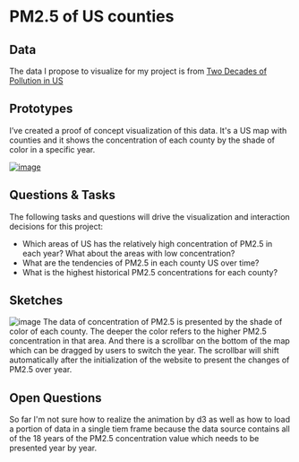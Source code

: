# PM2.5 of US counties

## Data

The data I propose to visualize for my project is from [Two Decades of Pollution in US](https://github.com/maurosc3ner/uspm25_2000_2018/blob/master/data/pm2.5byCounty.csv)

## Prototypes

I’ve created a proof of concept visualization of this data. It's a US map with counties and it shows the concentration of each county by the shade of color in a specific year. 

[![image](https://user-images.githubusercontent.com/18320430/94645772-b0e67d00-02ba-11eb-8fc4-4d205e878e1b.jpg)](https://vizhub.com/georgeeeee/39e845953d7547e5b2b8aede08714d87?edit=files&file=index.js)

## Questions & Tasks

The following tasks and questions will drive the visualization and interaction decisions for this project:

 * Which areas of US has the relatively high concentration of PM2.5 in each year? What about the areas with low concentration?
 * What are the tendencies of PM2.5 in each county US over time?
 * What is the highest historical PM2.5 concentrations for each county?

## Sketches

![image](https://user-images.githubusercontent.com/18320430/94642072-20576f00-02b1-11eb-8f19-58447ba7f63a.PNG)
The data of concentration of PM2.5 is presented by the shade of color of each county. The deeper the color refers to the higher PM2.5 concentration in that area. And there is a scrollbar on the bottom of the map which can be dragged by users to switch the year. The scrollbar will shift automatically after the initialization of the website to present the changes of PM2.5 over year. 

## Open Questions

So far I'm not sure how to realize the animation by d3 as well as how to load a portion of data in a single tiem frame because the data source contains all of the 18 years of the PM2.5 concentration value which needs to be presented year by year.
